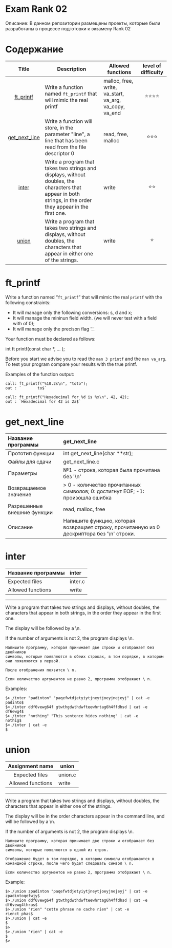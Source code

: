 # Exam Rank 02 #

Описание: В данном репозитории размещены проекты, которые были разработаны в процессе подготовки к экзамену Rank 02


# Содержание #

| Title | Description | Allowed functions | level of difficulty |
|:-----:|-------------|-------------------|:-------------------:|
| [ft_printf](#ft_printf) | Write a function named `ft_printf` that will mimic the real printf | malloc, free, write, va_start, va_arg, va_copy, va_end |:star::star::star::star:|
| [get_next_line](#get_next_line) |Write a function will store, in the parameter "line", a line that has been read from the file descriptor 0|read, free, malloc|:star::star::star:|
| [inter](#inter) |Write a program that takes two strings and displays, without doubles, the characters that appear in both strings, in the order they appear in the first one.|write|:star::star:|
| [union](#union) |Write a program that takes two strings and displays, without doubles, the characters that appear in either one of the strings.|write|:star:|

# ft_printf #

Write a function named “`ft_printf`” that will mimic the real `printf` with the following constraints:

- It will manage only the following conversions: s, d and x;
- It will manage the mininun field width. (we will never test with a field with of 0);
- It will manage only the precison flag '.'.

Your function must be declared as follows:

int ft printf(const char *, ... );

Before you start we advise you to read the `man 3 printf` and the `man va_arg`.
To test your program compare your results with the true printf.

Examples of the function output:

	call: ft_printf("%10.2s\n", "toto");
	out : `       to$`

	call: ft_printf("Hexadecimal for %d is %x\n", 42, 42);
	out : `Hexadecimal for 42 is 2a$`

# get_next_line #

Название программы  | get_next_line
:-------------------|:---------------
Прототип функции        | int get_next_line(char **str);
Файлы для сдачи         | get_next_line.c
Параметры			    | №1 - строка, которая была прочитана без '\n'
Возвращаемое значение   | > 0 - количество прочитанных символов; 0: достигнут EOF; -1: произошла ошибка
Разрешенные внешние функции | read, malloc, free
Описание			    | Напишите функцию, которая возвращает строку, прочитанную из 0 дескриптора без '\n' строки.

# inter #

Название программы | inter
:-|:-
Expected files   | inter.c
Allowed functions | write
--------------------------------------------------------------------------------

Write a program that takes two strings and displays, without doubles, the
characters that appear in both strings, in the order they appear in the first
one.

The display will be followed by a \n.

If the number of arguments is not 2, the program displays \n.

	Напишите программу, которая принимает две строки и отображает без двойников
	символы, которые появляются в обеих строках, в том порядке, в котором они появляются в первой.

	После отображения появится \ n.

	Если количество аргументов не равно 2, программа отображает \ n.
Examples:

	$>./inter "padinton" "paqefwtdjetyiytjneytjoeyjnejeyj" | cat -e
	padinto$
	$>./inter ddf6vewg64f gtwthgdwthdwfteewhrtag6h4ffdhsd | cat -e
	df6ewg4$
	$>./inter "nothing" "This sentence hides nothing" | cat -e
	nothig$
	$>./inter | cat -e
	$

# union #

Assignment name  | union
:-:|-
Expected files   | union.c
Allowed functions| write
--------------------------------------------------------------------------------

Write a program that takes two strings and displays, without doubles, the
characters that appear in either one of the strings.

The display will be in the order characters appear in the command line, and
will be followed by a \n.

If the number of arguments is not 2, the program displays \n.

	Напишите программу, которая принимает две строки и отображает без двойников
	символы, которые появляются в одной из строк.

	Отображение будет в том порядке, в котором символы отображаются в командной строке, после чего будет следовать символ \ n.

	Если количество аргументов не равно 2, программа отображает \ n.

Example:

	$>./union zpadinton "paqefwtdjetyiytjneytjoeyjnejeyj" | cat -e
	zpadintoqefwjy$
	$>./union ddf6vewg64f gtwthgdwthdwfteewhrtag6h4ffdhsd | cat -e
	df6vewg4thras$
	$>./union "rien" "cette phrase ne cache rien" | cat -e
	rienct phas$
	$>./union | cat -e
	$
	$>
	$>./union "rien" | cat -e
	$
	$>
